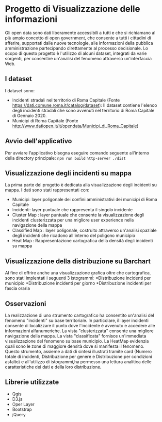 # Progetto di Visualizzazione delle informazioni 
Gli open data sono dati liberamente accessibili a tutti e che si richiamano al più ampio concetto di open government, che consente a tutti i cittadini di afferire, supportati dalle nuove tecnologie, alle informazioni della pubblica amministrazione partecipando direttamente al processo decisionale.
Lo scopo di questo progetto è l'utilizzo di alcuni dataset, integrati da varie sorgenti, per consentire un'analisi del fenomeno attraverso un'interfaccia Web.


## I dataset 
I dataset sono:
* Incidenti stradali nel territorio di Roma Capitale (Fonte https://dati.comune.roma.it/catalog/dataset): Il dataset contiene l'elenco degli incidenti stradali che sono avvenuti nel territorio di Roma Capitale di Gennaio 2020.
* Municipi di Roma Capitale (Fonte http://www.datiopen.it/it/opendata/Municipi_di_Roma_Capitale)


## Avvio dell'applicativo
Per avviare l'applicativo bisogna eseguire comando seguente all'interno della directory principale:
	`npm run build`
    `http-server ./dist`


## Visualizzazione degli incidenti su mappa
La prima parte del progetto è dedicata alla visualizzazione degli incidenti su mappa. I dati sono stati rappresentati con:
* Municipi: layer poligonale dei confini amministrativi dei municipi di Roma Capitale
* Incidenti: layer puntuale che rappresenta il singolo incidente
* Cluster Map : layer puntuale che consente la visualizzazione degli incidenti clusterizzata per una migliore user experience nella navigazione della mappa
* Classified Map : layer poligonale, costruito attraverso un'analisi spaziale degli incidenti che ricadono all'interno del poligono municipio
* Heat Map : Rappresentazione cartografica della densità degli incidenti su mappa


## Visualizzazione della distribuzione su Barchart
Al fine di offrire anche una visualizzazione grafica oltre che cartografica, sono stati implentati i seguenti 3 istogrammi:
*Distribuzione incidenti per municipio
*Distribuzione incidenti per giorno
*Distribuzione incidenti per fascia oraria


## Osservazioni
La realizzazione di uno strumento cartografico ha consentito un'analisi del fenomeno "incidenti" su base territoriale. In particolare, il layer incidenti consente di localizzare il punto dove l'incidente è avvenuto e accedere alle informazioni alfanumeriche. 
La vista "clusterizzata" consente una migliore navigazione della mappa. La vista "classificata" fornisce un'immediata visualizzazione del fenomeno su base municipio. 
La HeatMap evidenzia quali sono le zone di maggiore densità dove si manifesta il fenomeno.
Questo strumento, assieme a dati di sintesi illustrati tramite card (Numero totale di incidenti, Distribuzione per genere e Distribuzione per condizioni asfalto) e all'utilizzo di istogrammi,ha permesso una lettura analitica delle caratteristiche dei dati e della loro distribuzione. 


## Librerie utilizzate
* Qgis
* D3.js
* Oper Layer
* Bootstrap
* jQuery
